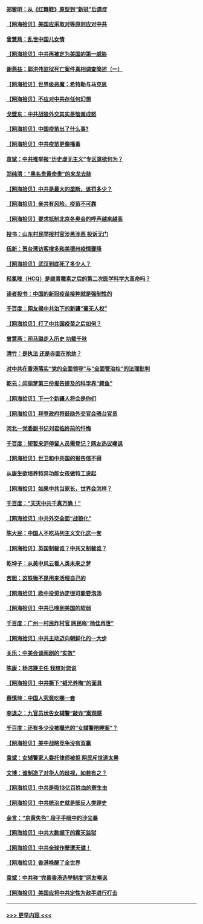 #### [郑黎明：从《红舞鞋》原型到“新冠”后遗症](../pages/nsc993/n12890469.md?t=04200552) 
#### [【网海拾贝】美国应采取对等原则应对中共](../pages/nsc993/n12889176.md?t=04200552) 
#### [曾慧燕：乱世中国儿女情](../pages/nsc993/n12887931.md?t=04200552) 
#### [【网海拾贝】中共再被定为美国的第一威胁](../pages/nsc993/n12887580.md?t=04200552) 
#### [谢燕益：郭洪伟监狱死亡案件真相调查简述（一）](../pages/nsc993/n12885648.md?t=04200552) 
#### [【网海拾贝】世界级恶魔：希特勒与马克思](../pages/nsc993/n12884062.md?t=04200552) 
#### [【网海拾贝】不应对中共存任何幻想](../pages/nsc993/n12881460.md?t=04200552) 
#### [戈壁东：中共战狼外交其实是恼羞成怒](../pages/nsc993/n12880392.md?t=04200552) 
#### [【网海拾贝】中国疫苗出了什么事?](../pages/nsc993/n12879124.md?t=04200552) 
#### [【网海拾贝】中共疫苗更像播毒](../pages/nsc993/n12876631.md?t=04200552) 
#### [袁斌：中共推举报“历史虚无主义”专区意欲何为？](../pages/nsc993/n12876530.md?t=04200552) 
#### [郑纯清：“黑名贵黄命贵”的来龙去脉](../pages/nsc993/n12875589.md?t=04200552) 
#### [【网海拾贝】中共是最大的垄断，该罚多少？](../pages/nsc993/n12874006.md?t=04200552) 
#### [【网海拾贝】亲共有风险，疫苗不可靠](../pages/nsc993/n12872224.md?t=04200552) 
#### [【网海拾贝】要求抵制北京冬奥会的呼声越来越高](../pages/nsc993/n12868962.md?t=04200552) 
#### [投书：山东村民举报村官涉黑涉恶 投诉无门](../pages/nsc993/n12869726.md?t=04200552) 
#### [伍新：贺台湾访客增多和美德州疫情骤降](../pages/nsc993/n12865651.md?t=04200552) 
#### [【网海拾贝】武汉到底死了多少人？](../pages/nsc993/n12863707.md?t=04200552) 
#### [羟氯喹（HCQ）是继青霉素之后的第二次医学科学大革命吗？](../pages/nsc993/n12638564.md?t=04200552) 
#### [读者投书：中国的新冠疫苗接种就是强制性的](../pages/nsc993/n12859932.md?t=04200552) 
#### [千百度：网友揭中共治下的新疆“毫无人权”](../pages/nsc993/n12858385.md?t=04200552) 
#### [【网海拾贝】打了中共国疫苗之后如何？](../pages/nsc993/n12857866.md?t=04200552) 
#### [曾慧燕：司马璐走入历史 功载千秋](../pages/nsc993/n12856996.md?t=04200552) 
#### [清竹：是执法 还是赤匪在抢劫？](../pages/nsc993/n12856952.md?t=04200552) 
#### [对中共在香港落实“党的全面领导”与“全面管治权”的法理批判](../pages/nsc993/n12856929.md?t=04200552) 
#### [乾元：闫丽梦第三份报告提及的科学界“鳄鱼”](../pages/nsc993/n12855985.md?t=04200552) 
#### [【网海拾贝】下一个新疆人将会是你们](../pages/nsc993/n12855864.md?t=04200552) 
#### [【网海拾贝】拜登政府将鼓励外交官会晤台官员](../pages/nsc993/n12853615.md?t=04200552) 
#### [河北一党委副书记刘君临终前的忏悔](../pages/nsc993/n12849420.md?t=04200552) 
#### [千百度：短暂来沪停留人员需登记？网友热议嘲讽](../pages/nsc993/n12853497.md?t=04200552) 
#### [【网海拾贝】世卫和中共国的报告信不得](../pages/nsc993/n12850902.md?t=04200552) 
#### [从康生欲培养特异功能女孩做特工说起](../pages/nsc993/n12849289.md?t=04200552) 
#### [【网海拾贝】如果中共当家长，世界会怎样？](../pages/nsc993/n12848436.md?t=04200552) 
#### [千百度：“天灭中共千真万确！”](../pages/nsc993/n12845659.md?t=04200552) 
#### [【网海拾贝】中共外交全面“战狼化”](../pages/nsc993/n12845607.md?t=04200552) 
#### [陈大民：中国人不吃马列主义文化这一套](../pages/nsc993/n12842496.md?t=04200552) 
#### [【网海拾贝】英国制裁谁？中共又制裁谁？](../pages/nsc993/n12840909.md?t=04200552) 
#### [乾坤子：从美中风云看人类未来之梦](../pages/nsc993/n12840590.md?t=04200552) 
#### [苦胆：这铁锹不是用来活埋自己的](../pages/nsc993/n12839512.md?t=04200552) 
#### [【网海拾贝】欧中投资协定很可能要泡汤](../pages/nsc993/n12835122.md?t=04200552) 
#### [【网海拾贝】中共已嗅到美国的软弱](../pages/nsc993/n12832411.md?t=04200552) 
#### [千百度：广州一村民炸村官 网民称“杨佳再世”](../pages/nsc993/n12832380.md?t=04200552) 
#### [【网海拾贝】中共主动迈向朝鲜化的一大步](../pages/nsc993/n12829887.md?t=04200552) 
#### [关乐：中美会谈闹剧的“实效”](../pages/nsc993/n12826698.md?t=04200552) 
#### [陈康：杨洁篪主任  我想对您说](../pages/nsc993/n12826609.md?t=04200552) 
#### [【网海拾贝】中共撕下“韬光养晦”的面具](../pages/nsc993/n12826459.md?t=04200552) 
#### [蔡慎坤：中国人究竟吃哪一套](../pages/nsc993/n12826010.md?t=04200552) 
#### [李退之：九官员状告女辅警“敲诈”案观感](../pages/nsc993/n12823984.md?t=04200552) 
#### [千百度：还有多少没被曝光的“女辅警陪睡案”？](../pages/nsc993/n12822136.md?t=04200552) 
#### [【网海拾贝】美中战略竞争没有双赢](../pages/nsc993/n12822105.md?t=04200552) 
#### [袁斌：女辅警家人委托律师被拒 网民斥世道太黑](../pages/nsc993/n12822004.md?t=04200552) 
#### [文博：谁制造了对华人的歧视，如若有之？](../pages/nsc993/n12821635.md?t=04200552) 
#### [【网海拾贝】中共是吸13亿百姓血的寄生虫](../pages/nsc993/n12819191.md?t=04200552) 
#### [【网海拾贝】中共统治史就是部反人类罪史](../pages/nsc993/n12816738.md?t=04200552) 
#### [金言：“京黄失色” 段子手眼中的沙尘暴](../pages/nsc993/n12815700.md?t=04200552) 
#### [【网海拾贝】中共大数据下的露天监狱](../pages/nsc993/n12811075.md?t=04200552) 
#### [【网海拾贝】中共全球作孽遭天谴！](../pages/nsc993/n12810258.md?t=04200552) 
#### [【网海拾贝】香港唤醒了全世界](../pages/nsc993/n12809100.md?t=04200552) 
#### [袁斌：中共称“完善香港选举制度”网友嘲讽](../pages/nsc993/n12808994.md?t=04200552) 
#### [【网海拾贝】美国应将中共定性为敌手进行打击](../pages/nsc993/n12806870.md?t=04200552) 

----
#### [ >>> 更早内容 <<< ](../indexes/nsc993-earlier.md)
